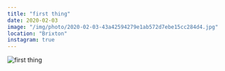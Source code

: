 ```yaml
---
title: "first thing"
date: 2020-02-03
image: "/img/photo/2020-02-03-43a42594279e1ab572d7ebe15cc284d4.jpg"
location: "Brixton"
instagram: true
---
```


![first thing](/img/photo/2020-02-03-43a42594279e1ab572d7ebe15cc284d4.jpg)
